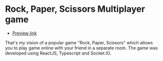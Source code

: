 # Rock, Paper, Scissors Multiplayer game

- [Preview link](https://alexanderkolomiiets.github.io/Rock-Paper-Scissors-Multiplayer/)

That's my vision of a popular game "Rock, Paper, Scissors" which allows you to play game online with your friend in a separate room. The game was developed using ReactJS, Typescript and Socket.IO.

